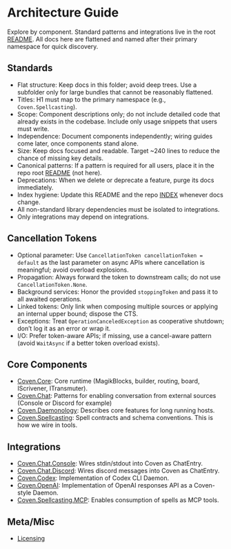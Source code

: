 # Architecture Guide

Explore by component. Standard patterns and integrations live in the root [README](../README.md). All docs here are flattened and named after their primary namespace for quick discovery.

## Standards

- Flat structure: Keep docs in this folder; avoid deep trees. Use a subfolder only for large bundles that cannot be reasonably flattened.
- Titles: H1 must map to the primary namespace (e.g., `Coven.Spellcasting`).
- Scope: Component descriptions only; do not include detailed code that already exists in the codebase. Include only usage snippets that users must write.
- Independence: Document components independently; wiring guides come later, once components stand alone.
- Size: Keep docs focused and readable. Target ~240 lines to reduce the chance of missing key details.
- Canonical patterns: If a pattern is required for all users, place it in the repo root [README](../README.md) (not here).
- Deprecations: When we delete or deprecate a feature, purge its docs immediately.
- Index hygiene: Update this README and the repo [INDEX](../INDEX.md) whenever docs change.
- All non-standard library dependencies must be isolated to integrations.
- Only integrations may depend on integrations.

## Cancellation Tokens

- Optional parameter: Use `CancellationToken cancellationToken = default` as the last parameter on async APIs where cancellation is meaningful; avoid overload explosions.
- Propagation: Always forward the token to downstream calls; do not use `CancellationToken.None`.
- Background services: Honor the provided `stoppingToken` and pass it to all awaited operations.
- Linked tokens: Only link when composing multiple sources or applying an internal upper bound; dispose the CTS.
- Exceptions: Treat `OperationCanceledException` as cooperative shutdown; don’t log it as an error or wrap it.
- I/O: Prefer token-aware APIs; if missing, use a cancel-aware pattern (avoid `WaitAsync` if a better token overload exists).

## Core Components
- [Coven.Core](Coven.Core.md): Core runtime (MagikBlocks, builder, routing, board, IScrivener, ITransmuter).
- [Coven.Chat](Coven.Chat.md): Patterns for enabling conversation from external sources (Console or Discord for example)
- [Coven.Daemonology](Coven.Daemonology.md): Describes core features for long running hosts.
- [Coven.Spellcasting](Coven.Spellcasting.md): Spell contracts and schema conventions. This is how we wire in tools.

## Integrations
- [Coven.Chat.Console](Coven.Chat.Console.md): Wires stdin/stdout into Coven as ChatEntry.
- [Coven.Chat.Discord](Coven.Chat.Discord.md): Wires discord messages into Coven as ChatEntry.
- [Coven.Codex](Coven.Codex.md): Implementation of Codex CLI Daemon.
- [Coven.OpenAI](Coven.OpenAI.md): Implementation of OpenAI responses API as a Coven-style Daemon.
- [Coven.Spellcasting.MCP](Coven.Spellcasting.MCP.md): Enables consumption of spells as MCP tools.

## Meta/Misc
- [Licensing](./Licensing.md)
